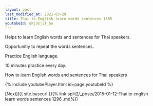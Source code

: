 ```yaml
---
layout: post
last_modified_at: 2021-03-29
title: Thai to English learn words sentences 1305 
youtubeId: qKj3xjif_5w
---
```

 
 
Helps to learn English words and sentences for Thai speakers.

Opportunitiy to repeat the words sentences. 

Practice English language. 
 
10 minutes practice every day. 
 
How to learn English words and sentences for Thai speakers 
 
{% include youtubePlayer.html id=page.youtubeId %}
 
 
[Next]({{ site.baseurl }}{% link  split2/_posts/2015-01-12-Thai to english learn words sentences 1296 .md%})
 
